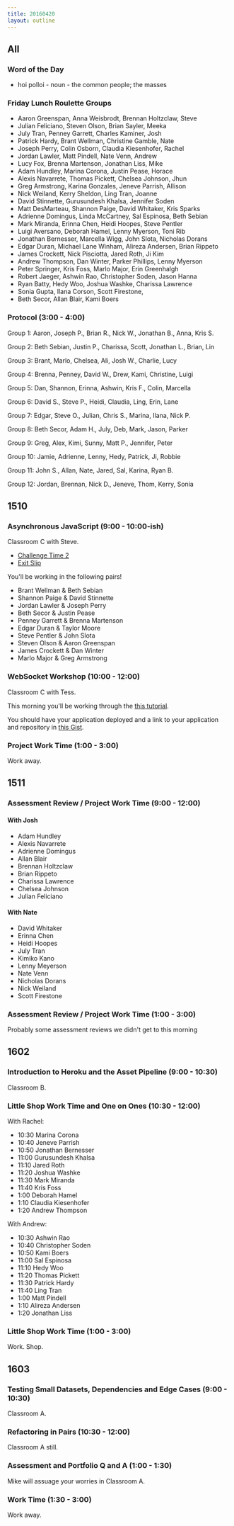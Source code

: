 ```yaml
---
title: 20160420
layout: outline
---
```


## All

### Word of the Day
* hoi polloi - noun - the common people; the masses

### Friday Lunch Roulette Groups

* Aaron Greenspan, Anna Weisbrodt, Brennan Holtzclaw, Steve
* Julian Feliciano, Steven Olson, Brian Sayler, Meeka
* July Tran, Penney Garrett, Charles Kaminer, Josh
* Patrick Hardy, Brant Wellman, Christine Gamble, Nate
* Joseph Perry, Colin Osborn, Claudia Kiesenhofer, Rachel
* Jordan Lawler, Matt Pindell, Nate Venn, Andrew
* Lucy Fox, Brenna Martenson, Jonathan Liss, Mike
* Adam Hundley, Marina Corona, Justin Pease, Horace
* Alexis Navarrete, Thomas Pickett, Chelsea Johnson, Jhun
* Greg Armstrong, Karina Gonzales, Jeneve Parrish, Allison
* Nick Weiland, Kerry Sheldon, Ling Tran, Joanne
* David Stinnette, Gurusundesh Khalsa, Jennifer Soden
* Matt DesMarteau, Shannon Paige, David Whitaker, Kris Sparks
* Adrienne Domingus, Linda McCartney, Sal Espinosa, Beth Sebian
* Mark Miranda, Erinna Chen, Heidi Hoopes, Steve Pentler
* Luigi Aversano, Deborah Hamel, Lenny Myerson, Toni Rib
* Jonathan Bernesser, Marcella Wigg, John Slota, Nicholas Dorans
* Edgar Duran, Michael Lane Winham, Alireza Andersen, Brian Rippeto
* James Crockett, Nick Pisciotta, Jared Roth, Ji Kim
* Andrew Thompson, Dan Winter, Parker Phillips, Lenny Myerson
* Peter Springer, Kris Foss, Marlo Major, Erin Greenhalgh
* Robert Jaeger, Ashwin Rao, Christopher Soden, Jason Hanna
* Ryan Batty, Hedy Woo, Joshua Washke, Charissa Lawrence
* Sonia Gupta, Ilana Corson, Scott Firestone,
* Beth Secor, Allan Blair, Kami Boers


### Protocol (3:00 - 4:00)

Group 1:
Aaron, Joseph P., Brian R., Nick W., Jonathan B., Anna, Kris S.

Group 2:
Beth Sebian, Justin P., Charissa, Scott, Jonathan L., Brian, Lin

Group 3:
Brant, Marlo, Chelsea, Ali, Josh W., Charlie, Lucy

Group 4:
Brenna, Penney, David W., Drew, Kami, Christine, Luigi

Group 5:
Dan, Shannon, Erinna, Ashwin, Kris F., Colin, Marcella

Group 6:
David S., Steve P., Heidi, Claudia, Ling, Erin, Lane

Group 7:
Edgar, Steve O., Julian, Chris S., Marina, Ilana, Nick P.

Group 8:
Beth Secor, Adam H., July, Deb, Mark, Jason, Parker

Group 9:
Greg, Alex, Kimi, Sunny, Matt P., Jennifer, Peter

Group 10:
Jamie, Adrienne, Lenny, Hedy, Patrick, Ji, Robbie

Group 11:
John S., Allan, Nate, Jared, Sal, Karina, Ryan B.

Group 12:
Jordan, Brennan, Nick D., Jeneve, Thom, Kerry, Sonia


## 1510

### Asynchronous JavaScript (9:00 - 10:00-ish)

Classroom C with Steve.

- [Challenge Time 2](http://bit.ly/callback-dojo)
- [Exit Slip](https://public.etherpad-mozilla.org/p/did-you-just-call-me-async?)

You'll be working in the following pairs!

* Brant Wellman & Beth Sebian
* Shannon Paige & David Stinnette
* Jordan Lawler & Joseph Perry
* Beth Secor & Justin Pease
* Penney Garrett & Brenna Martenson
* Edgar Duran & Taylor Moore
* Steve Pentler & John Slota
* Steven Olson & Aaron Greenspan
* James Crockett & Dan Winter
* Marlo Major & Greg Armstrong

### WebSocket Workshop (10:00 - 12:00)

Classroom C with Tess.

This morning you'll be working through the [this tutorial](https://github.com/turingschool/lesson_plans/blob/master/ruby_04-apis_and_scalability/websockets_workshop.markdown).

You should have your application deployed and a link to your application and repository in [this Gist](https://gist.github.com/stevekinney/2f3e8e5f7838ebf810854d413b329746).

### Project Work Time (1:00 - 3:00)

Work away.


## 1511

### Assessment Review / Project Work Time (9:00 - 12:00)

#### With Josh

- Adam Hundley
- Alexis Navarrete
- Adrienne Domingus
- Allan Blair
- Brennan Holtzclaw
- Brian Rippeto
- Charissa Lawrence
- Chelsea Johnson
- Julian Feliciano

#### With Nate

- David Whitaker
- Erinna Chen
- Heidi Hoopes
- July Tran
- Kimiko Kano
- Lenny Meyerson
- Nate Venn
- Nicholas Dorans
- Nick Weiland
- Scott Firestone


### Assessment Review / Project Work Time (1:00 - 3:00)

Probably some assessment reviews we didn't get to this morning


## 1602

### Introduction to Heroku and the Asset Pipeline (9:00 - 10:30)

Classroom B.

### Little Shop Work Time and One on Ones (10:30 - 12:00)

With Rachel:

* 10:30 Marina Corona
* 10:40 Jeneve Parrish
* 10:50 Jonathan Bernesser
* 11:00 Gurusundesh Khalsa
* 11:10 Jared Roth
* 11:20 Joshua Washke
* 11:30 Mark Miranda
* 11:40 Kris Foss
* 1:00 Deborah Hamel
* 1:10 Claudia Kiesenhofer
* 1:20 Andrew Thompson

With Andrew:

* 10:30 Ashwin Rao
* 10:40 Christopher Soden
* 10:50 Kami Boers
* 11:00 Sal Espinosa
* 11:10 Hedy Woo
* 11:20 Thomas Pickett
* 11:30 Patrick Hardy
* 11:40 Ling Tran
* 1:00 Matt Pindell
* 1:10 Alireza Andersen
* 1:20 Jonathan Liss

### Little Shop Work Time (1:00 - 3:00)

Work. Shop.

## 1603

### Testing Small Datasets, Dependencies and Edge Cases (9:00 - 10:30)

Classroom A.

### Refactoring in Pairs (10:30 - 12:00)

Classroom A still.

### Assessment and Portfolio Q and A (1:00 - 1:30)

Mike will assuage your worries in Classroom A.

### Work Time (1:30 - 3:00)

Work away.
